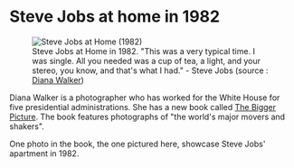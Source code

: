 # Steve Jobs at home in 1982

<figure class="content-large">
  <img src="https://cdn.oinam.com/img/people/steve-jobs-at-home-in-1982.jpg" alt="Steve Jobs at Home (1982)" loading="lazy">
  <figcaption>
    Steve Jobs at Home in 1982. "This was a very typical time. I was single. All you needed was a cup of tea, a light, and your stereo, you know, and that's what I had." - Steve Jobs (source : <a href="http://digitaljournalist.org/issue0712/y_walker08.html">Diana Walker</a>)
  </figcaption>
</figure>

Diana Walker is a photographer who has worked for the White House for five presidential administrations. She has a new book called [The Bigger Picture](https://www.amazon.com/Bigger-Picture-Thirty-Years-Portraits/dp/B004JU1S8A). The book features photographs of "the world's major movers and shakers".

One photo in the book, the one pictured here, showcase Steve Jobs' apartment in 1982.
